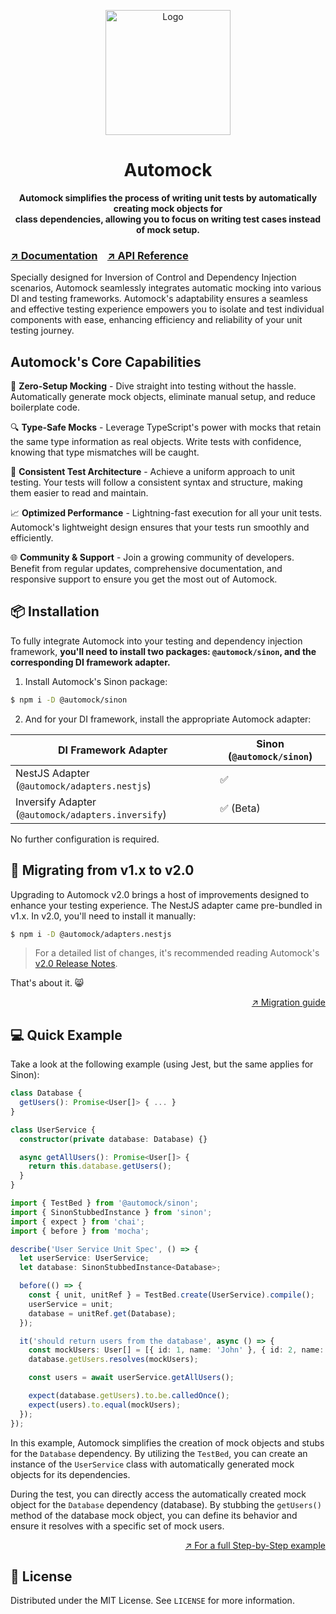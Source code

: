 <p align="center">
  <img width="200" src="https://raw.githubusercontent.com/omermorad/automock/master/logo.png" alt="Logo" />
</p>

<h1 align="center">Automock</h1>

<p align="center">
<strong>Automock simplifies the process of writing unit tests by automatically creating mock objects for<br>class dependencies,
allowing you to focus on writing test cases instead of mock setup.</strong>
</p>

### [↗️ Documentation](https://automock.dev/docs) &nbsp;&nbsp; [↗️ API Reference](https://automock.dev/api-reference)

Specially designed for Inversion of Control and Dependency Injection scenarios, Automock seamlessly
integrates automatic mocking into various DI and testing frameworks. Automock's adaptability ensures a seamless and
effective testing experience empowers you to isolate and test individual components with ease, enhancing efficiency
and reliability of your unit testing journey.

## Automock's Core Capabilities
🚀 **Zero-Setup Mocking** - Dive straight into testing without the hassle. Automatically generate mock
objects, eliminate manual setup, and reduce boilerplate code.

🔍 **Type-Safe Mocks** - Leverage TypeScript's power with mocks that retain the same type information as real objects.
Write tests with confidence, knowing that type mismatches will be caught.

🔄 **Consistent Test Architecture** - Achieve a uniform approach to unit testing.
Your tests will follow a consistent syntax and structure, making them easier to read and maintain.

📈 **Optimized Performance** - Lightning-fast execution for all your unit tests. Automock's lightweight design
ensures that your tests run smoothly and efficiently.

🌐 **Community & Support** - Join a growing community of developers. Benefit from regular updates, comprehensive
documentation, and responsive support to ensure you get the most out of Automock.

## :package: Installation

To fully integrate Automock into your testing and dependency injection framework, **you'll need to install two
packages: `@automock/sinon`, and the corresponding DI framework adapter.**

1. Install Automock's Sinon package:
```bash
$ npm i -D @automock/sinon
````

2. And for your DI framework, install the appropriate Automock adapter:

|   DI Framework Adapter                                 |   Sinon (`@automock/sinon`)                   |
|--------------------------------------------------------|-----------------------------------------------|
|   NestJS Adapter (`@automock/adapters.nestjs`)         | :white_check_mark:                            |
|   Inversify Adapter (`@automock/adapters.inversify`)   | :white_check_mark: (Beta)                     |

No further configuration is required.

## :arrows_counterclockwise: Migrating from v1.x to v2.0

Upgrading to Automock v2.0 brings a host of improvements designed to enhance your testing experience.
The NestJS adapter came pre-bundled in v1.x. In v2.0, you'll need to install it manually:

```bash
$ npm i -D @automock/adapters.nestjs
```

> For a detailed list of changes, it's recommended reading Automock's [v2.0 Release Notes](https://github.com/automock/automock/releases/tag/v2.0.0).

That's about it. :smile_cat:

<p align="right"><a href="https://automock.dev/docs/migrating">↗️ Migration guide</a></p>

## :computer: Quick Example

Take a look at the following example (using Jest, but the same applies for Sinon):

```typescript
class Database {
  getUsers(): Promise<User[]> { ... }
}

class UserService {
  constructor(private database: Database) {}

  async getAllUsers(): Promise<User[]> {
    return this.database.getUsers();
  }
}
```

```typescript
import { TestBed } from '@automock/sinon';
import { SinonStubbedInstance } from 'sinon';
import { expect } from 'chai';
import { before } from 'mocha';

describe('User Service Unit Spec', () => {
  let userService: UserService;
  let database: SinonStubbedInstance<Database>;

  before(() => {
    const { unit, unitRef } = TestBed.create(UserService).compile();
    userService = unit;
    database = unitRef.get(Database);
  });

  it('should return users from the database', async () => {
    const mockUsers: User[] = [{ id: 1, name: 'John' }, { id: 2, name: 'Jane' }];
    database.getUsers.resolves(mockUsers);

    const users = await userService.getAllUsers();

    expect(database.getUsers).to.be.calledOnce();
    expect(users).to.equal(mockUsers);
  });
});
```


In this example, Automock simplifies the creation of mock objects and stubs for the `Database` dependency. By utilizing
the `TestBed`, you can create an instance of the `UserService` class with automatically generated mock objects for its
dependencies.

During the test, you can directly access the automatically created mock object for the `Database` dependency (database).
By stubbing the `getUsers()` method of the database mock object, you can define its behavior and ensure it resolves with
a specific set of mock users.

<p align="right"><a href="https://automock.dev/docs/getting-started/examples">↗️ For a full Step-by-Step example</a></p>

## :scroll: License

Distributed under the MIT License. See `LICENSE` for more information.
